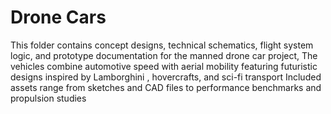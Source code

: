 # Drone Cars
This folder contains concept designs, technical schematics, flight system logic, and prototype documentation for the manned drone car project, The vehicles combine automotive speed with aerial mobility featuring futuristic designs inspired by Lamborghini , hovercrafts, and sci-fi transport
Included assets range from sketches and CAD files to performance benchmarks and propulsion studies
